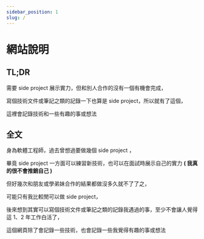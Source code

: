 ```yaml
---
sidebar_position: 1
slug: /
---
```


# 網站說明

## TL;DR

需要 side project 展示實力，但和別人合作的沒有一個有機會完成，

寫個技術文件或筆記之類的記錄一下也算是 side project，所以就有了這個，

這裡會記錄技術和一些有趣的事或想法

## 全文

身為軟體工程師，過去曾想過要做幾個 side project ，

畢竟 side project 一方面可以練習新技術，也可以在面試時展示自己的實力 **( 我真的很不會推銷自己 )**

但好幾次和朋友或學弟妹合作的結果都做沒多久就不了了之，

可能只有我比較閒可以做 side project，

後來想到其實可以寫個技術文件或筆記之類的記錄我遇過的事，至少不會讓人覺得這 1、2 年工作白活了，

這個網頁除了會記錄一些技術，也會記錄一些我覺得有趣的事或想法
